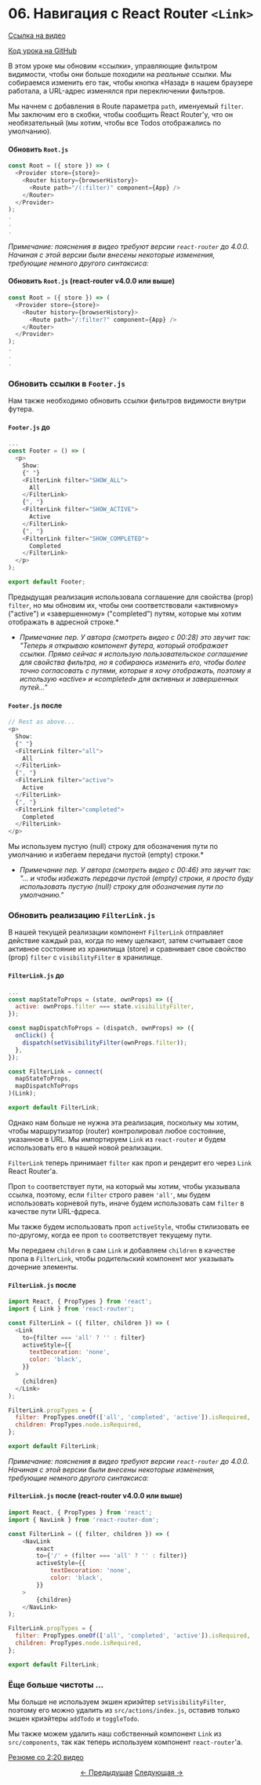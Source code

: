 # 06. Навигация с React Router `<Link>`

[Ссылка на видео](https://egghead.io/lessons/javascript-redux-navigating-with-react-router-link?series=building-react-applications-with-idiomatic-redux)

[Код урока на GitHub](https://github.com/gaearon/todos/tree/06-navigating-with-react-router-link)

В этом уроке мы обновим «ссылки», управляющие фильтром видимости, чтобы они больше походили на _реальные_ ссылки. Мы собираемся изменить его так, чтобы кнопка «Назад» в нашем браузере работала, а URL-адрес изменялся при переключении фильтров.

Мы начнем с добавления в Route параметра `path`, именуемый `filter`. Мы заключим его в скобки, чтобы сообщить React Router'у, что он необязательный (мы хотим, чтобы все Todos отображались по умолчанию).

#### Обновить `Root.js`

```javascript
const Root = ({ store }) => (
  <Provider store={store}>
    <Router history={browserHistory}>
      <Route path="/(:filter)" component={App} />
    </Router>
  </Provider>
);
.
.
.
```

_Примечание: пояснения в видео требуют версии `react-router` до 4.0.0. Начиная с этой версии были внесены некоторые изменения, требующие немного другого синтаксиса:_

#### Обновить `Root.js` (react-router v4.0.0 или выше)

```javascript
const Root = ({ store }) => (
  <Provider store={store}>
    <Router history={browserHistory}>
      <Route path="/:filter?" component={App} />
    </Router>
  </Provider>
);
.
.
.
```

### Обновить ссылки в `Footer.js`

Нам также необходимо обновить ссылки фильтров видимости внутри футера.

#### `Footer.js` до

```javascript
...
const Footer = () => (
  <p>
    Show:
    {" "}
    <FilterLink filter="SHOW_ALL">
      All
    </FilterLink>
    {", "}
    <FilterLink filter="SHOW_ACTIVE">
      Active
    </FilterLink>
    {", "}
    <FilterLink filter="SHOW_COMPLETED">
      Completed
    </FilterLink>
  </p>
);

export default Footer;
```

Предыдущая реализация использовала соглашение для свойства (prop) `filter`, но мы обновим их, чтобы они соответствовали «активному» ("active") и «завершенному» ("completed") путям, которые мы хотим отображать в адресной строке.*

* _Примечание пер. У автора (смотреть видео с 00:28) это звучит так: "Теперь я открываю компонент футера, который отображает ссылки. Прямо сейчас я использую пользовательское соглашение для свойства фильтра, но я собираюсь изменить его, чтобы более точно согласовать с путями, которые я хочу отображать, поэтому я использую «active» и «completed» для активных и завершенных путей..."_

#### `Footer.js` после

```javascript
// Rest as above...
<p>
  Show:
  {" "}
  <FilterLink filter="all">
    All
  </FilterLink>
  {", "}
  <FilterLink filter="active">
    Active
  </FilterLink>
  {", "}
  <FilterLink filter="completed">
    Completed
  </FilterLink>
</p>
```

Мы используем пустую (null) строку для обозначения пути по умолчанию и избегаем передачи пустой (empty) строки.*

* _Примечание пер. У автора (смотреть видео с 00:46) это звучит так: "... и чтобы избежать передачи пустой (empty) строки, я просто буду использовать пустую (null) строку для обозначения пути по умолчанию."_

### Обновить реализацию `FilterLink.js`

В нашей текущей реализации компонент `FilterLink` отправляет действие каждый раз, когда по нему щелкают, затем считывает свое активное состояние из хранилища (store) и сравнивает свое свойство (prop) `filter` с `visibilityFilter` в хранилище.

#### `FilterLink.js` до

```javascript
...
const mapStateToProps = (state, ownProps) => ({
  active: ownProps.filter === state.visibilityFilter,
});

const mapDispatchToProps = (dispatch, ownProps) => ({
  onClick() {
    dispatch(setVisibilityFilter(ownProps.filter));
  },
});

const FilterLink = connect(
  mapStateToProps,
  mapDispatchToProps
)(Link);

export default FilterLink;
```

Однако нам больше не нужна эта реализация, поскольку мы хотим, чтобы маршрутизатор (router) контролировал любое состояние, указанное в URL. Мы импортируем `Link` из `react-router` и будем использовать его в нашей новой реализации.

`FilterLink` теперь принимает `filter` как проп и рендерит его через `Link` React Router'а.

Проп `to` соответствует пути, на который мы хотим, чтобы указывала ссылка, поэтому, если `filter` строго равен `'all'`, мы будем использовать корневой путь, иначе будем использовать сам `filter` в качестве пути URL-фдреса.

Мы также будем использовать проп `activeStyle`, чтобы стилизовать ее по-другому, когда ее проп `to` соответствует текущему пути.

Мы передаем `children` в сам `Link` и добавляем `children` в качестве пропа в `FilterLink`, чтобы родительский компонент мог указывать дочерние элементы.

#### `FilterLink.js` после

```javascript
import React, { PropTypes } from 'react';
import { Link } from 'react-router';

const FilterLink = ({ filter, children }) => (
  <Link
    to={filter === 'all' ? '' : filter}
    activeStyle={{
      textDecoration: 'none',
      color: 'black',
    }}
  >
    {children}
  </Link>
);

FilterLink.propTypes = {
  filter: PropTypes.oneOf(['all', 'completed', 'active']).isRequired,
  children: PropTypes.node.isRequired,
};

export default FilterLink;
```

_Примечание: пояснения в видео требуют версии `react-router` до 4.0.0. Начиная с этой версии были внесены некоторые изменения, требующие немного другого синтаксиса:_

#### `FilterLink.js` после (react-router v4.0.0 или выше)

```javascript
import React, { PropTypes } from 'react';
import { NavLink } from 'react-router-dom';

const FilterLink = ({ filter, children }) => (
    <NavLink
        exact
        to={'/' + (filter === 'all' ? '' : filter)}
        activeStyle={{
            textDecoration: 'none',
            color: 'black',
        }}
    >
        {children}
    </NavLink>
);

FilterLink.propTypes = {
  filter: PropTypes.oneOf(['all', 'completed', 'active']).isRequired,
  children: PropTypes.node.isRequired,
};

export default FilterLink;
```

### Ёще больше чистоты ...

Мы больше не используем экшен криэйтер `setVisibilityFilter`, поэтому его можно удалить из `src/actions/index.js`, оставив только экшен криэйтеры `addTodo` и `toggleTodo`.

Мы также можем удалить наш собственный компонент `Link` из `src/components`, так как теперь используем компонент `react-router`'а.

[Резюме со 2:20 видео](https://egghead.io/lessons/javascript-redux-navigating-with-react-router-link?series=building-react-applications-with-idiomatic-redux)

<p align="center">
<a href="./05-Adding_React_Router_to_the_Project.md"><- Предыдущая</a>
<a href="./07-Filtering_Redux_State_with_React_Router_Params.md">Следующая -></a>
</p>
